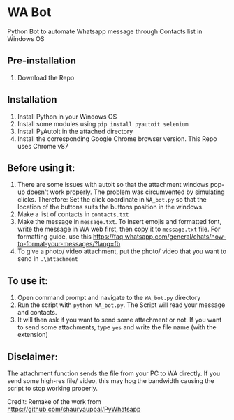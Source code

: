# WA Bot
Python Bot to automate Whatsapp message through Contacts list in Windows OS

## Pre-installation
1. Download the Repo

## Installation
1. Install Python in your Windows OS
2. Install some modules using `pip install pyautoit selenium`
3. Install PyAutoIt in the attached directory
4. Install the corresponding Google Chrome browser version. This Repo uses Chrome v87

## Before using it:
1. There are some issues with autoit so that the attachment windows pop-up doesn't work properly. The problem was circumvented by simulating clicks. Therefore: Set the click coordinate in `WA_bot.py` so that the location of the buttons suits the buttons position in the windows.
2. Make a list of contacts in `contacts.txt`
3. Make the message in `message.txt`. To insert emojis and formatted font, write the message in WA web first, then copy it to `message.txt` file. For formatting guide, use this https://faq.whatsapp.com/general/chats/how-to-format-your-messages/?lang=fb
4. To give a photo/ video attachment, put the photo/ video that you want to send in `.\attachment`

## To use it:
1. Open command prompt and navigate to the `WA_bot.py` directory
2. Run the script with `python WA_bot.py`. The Script will read your message and contacts. 
3. It will then ask if you want to send some attachment or not. If you want to send some attachments, type `yes` and write the file name (with the extension)

## Disclaimer:
The attachment function sends the file from your PC to WA directly. If you send some high-res file/ video, this may hog the bandwidth causing the script to stop working properly.

Credit: Remake of the work from https://github.com/shauryauppal/PyWhatsapp
